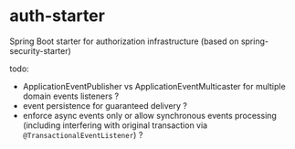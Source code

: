 # auth-starter

Spring Boot starter for authorization infrastructure (based on spring-security-starter)

todo:
- ApplicationEventPublisher vs ApplicationEventMulticaster for multiple domain events listeners ?
- event persistence for guaranteed delivery ?
- enforce async events only or allow synchronous events processing (including interfering with original transaction via `@TransactionalEventListener`) ?
